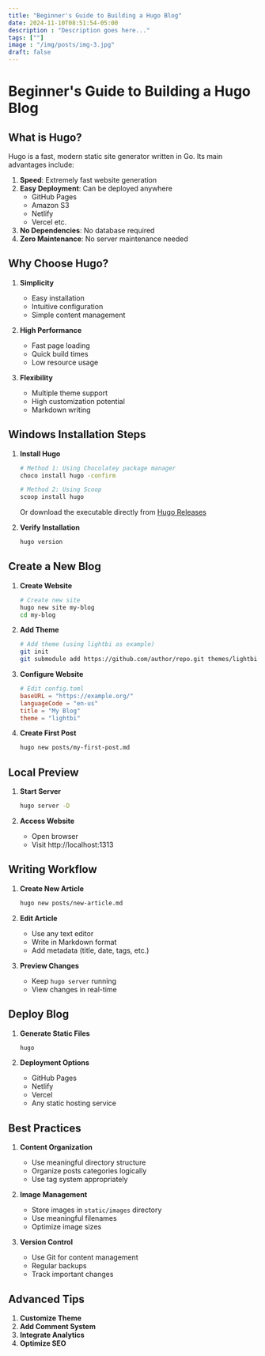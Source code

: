 ```yaml
---
title: "Beginner's Guide to Building a Hugo Blog"
date: 2024-11-10T08:51:54-05:00
description : "Description goes here..."
tags: [""]
image : "/img/posts/img-3.jpg"
draft: false
---
```


# Beginner's Guide to Building a Hugo Blog

## What is Hugo?

Hugo is a fast, modern static site generator written in Go. Its main advantages include:

1. **Speed**: Extremely fast website generation
2. **Easy Deployment**: Can be deployed anywhere
   - GitHub Pages
   - Amazon S3
   - Netlify
   - Vercel
   etc.
3. **No Dependencies**: No database required
4. **Zero Maintenance**: No server maintenance needed

## Why Choose Hugo?

1. **Simplicity**
   - Easy installation
   - Intuitive configuration
   - Simple content management

2. **High Performance**
   - Fast page loading
   - Quick build times
   - Low resource usage

3. **Flexibility**
   - Multiple theme support
   - High customization potential
   - Markdown writing

## Windows Installation Steps

1. **Install Hugo**
   ```bash
   # Method 1: Using Chocolatey package manager
   choco install hugo -confirm

   # Method 2: Using Scoop
   scoop install hugo
   ```
   
   Or download the executable directly from [Hugo Releases](https://github.com/gohugoio/hugo/releases)

2. **Verify Installation**
   ```bash
   hugo version
   ```

## Create a New Blog

1. **Create Website**
   ```bash
   # Create new site
   hugo new site my-blog
   cd my-blog
   ```

2. **Add Theme**
   ```bash
   # Add theme (using lightbi as example)
   git init
   git submodule add https://github.com/author/repo.git themes/lightbi
   ```

3. **Configure Website**
   ```toml
   # Edit config.toml
   baseURL = "https://example.org/"
   languageCode = "en-us"
   title = "My Blog"
   theme = "lightbi"
   ```

4. **Create First Post**
   ```bash
   hugo new posts/my-first-post.md
   ```

## Local Preview

1. **Start Server**
   ```bash
   hugo server -D
   ```

2. **Access Website**
   - Open browser
   - Visit http://localhost:1313

## Writing Workflow

1. **Create New Article**
   ```bash
   hugo new posts/new-article.md
   ```

2. **Edit Article**
   - Use any text editor
   - Write in Markdown format
   - Add metadata (title, date, tags, etc.)

3. **Preview Changes**
   - Keep `hugo server` running
   - View changes in real-time

## Deploy Blog

1. **Generate Static Files**
   ```bash
   hugo
   ```

2. **Deployment Options**
   - GitHub Pages
   - Netlify
   - Vercel
   - Any static hosting service

## Best Practices

1. **Content Organization**
   - Use meaningful directory structure
   - Organize posts categories logically
   - Use tag system appropriately

2. **Image Management**
   - Store images in `static/images` directory
   - Use meaningful filenames
   - Optimize image sizes

3. **Version Control**
   - Use Git for content management
   - Regular backups
   - Track important changes

## Advanced Tips

1. **Customize Theme**
2. **Add Comment System**
3. **Integrate Analytics**
4. **Optimize SEO**
